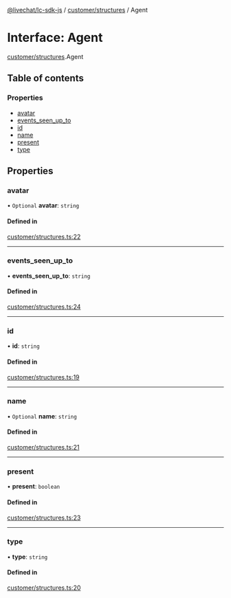 [@livechat/lc-sdk-js](../README.md) / [customer/structures](../modules/customer_structures.md) / Agent

# Interface: Agent

[customer/structures](../modules/customer_structures.md).Agent

## Table of contents

### Properties

- [avatar](customer_structures.Agent.md#avatar)
- [events\_seen\_up\_to](customer_structures.Agent.md#events_seen_up_to)
- [id](customer_structures.Agent.md#id)
- [name](customer_structures.Agent.md#name)
- [present](customer_structures.Agent.md#present)
- [type](customer_structures.Agent.md#type)

## Properties

### avatar

• `Optional` **avatar**: `string`

#### Defined in

[customer/structures.ts:22](https://github.com/livechat/lc-sdk-js/blob/a3fdde0/src/customer/structures.ts#L22)

___

### events\_seen\_up\_to

• **events\_seen\_up\_to**: `string`

#### Defined in

[customer/structures.ts:24](https://github.com/livechat/lc-sdk-js/blob/a3fdde0/src/customer/structures.ts#L24)

___

### id

• **id**: `string`

#### Defined in

[customer/structures.ts:19](https://github.com/livechat/lc-sdk-js/blob/a3fdde0/src/customer/structures.ts#L19)

___

### name

• `Optional` **name**: `string`

#### Defined in

[customer/structures.ts:21](https://github.com/livechat/lc-sdk-js/blob/a3fdde0/src/customer/structures.ts#L21)

___

### present

• **present**: `boolean`

#### Defined in

[customer/structures.ts:23](https://github.com/livechat/lc-sdk-js/blob/a3fdde0/src/customer/structures.ts#L23)

___

### type

• **type**: `string`

#### Defined in

[customer/structures.ts:20](https://github.com/livechat/lc-sdk-js/blob/a3fdde0/src/customer/structures.ts#L20)
